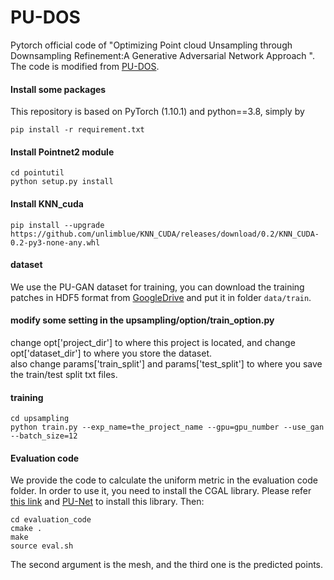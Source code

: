 # PU-DOS
Pytorch official code of "Optimizing Point cloud Unsampling through Downsampling Refinement:A Generative Adversarial Network Approach ". The code is modified from [PU-DOS](https://github.com/6Mrzhu/PUDOS).

#### Install some packages
This repository is based on PyTorch (1.10.1) and python==3.8, simply by 
```
pip install -r requirement.txt
```
#### Install Pointnet2 module
```
cd pointutil
python setup.py install
```
#### Install KNN_cuda
```
pip install --upgrade https://github.com/unlimblue/KNN_CUDA/releases/download/0.2/KNN_CUDA-0.2-py3-none-any.whl
```
#### dataset
We use the PU-GAN dataset for training, you can download the training patches in HDF5 format from [GoogleDrive](https://drive.google.com/open?id=13ZFDffOod_neuF3sOM0YiqNbIJEeSKdZ) and put it in folder `data/train`.

#### modify some setting in the upsampling/option/train_option.py
change opt['project_dir'] to where this project is located, and change opt['dataset_dir'] to where you store the dataset.
<br/>
also change params['train_split'] and params['test_split'] to where you save the train/test split txt files.

#### training
```
cd upsampling
python train.py --exp_name=the_project_name --gpu=gpu_number --use_gan --batch_size=12

```
#### Evaluation code
We provide the code to calculate the uniform metric in the evaluation code folder. In order to use it, you need to install the CGAL library. Please refer [this link](https://www.cgal.org/download/linux.html) and  [PU-Net](https://github.com/yulequan/PU-Net) to install this library.
Then:
   ```shell
   cd evaluation_code
   cmake .
   make
   source eval.sh
   ```
The second argument is the mesh, and the third one is the predicted points.


